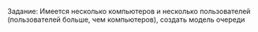 Задание:
Имеется несколько компьютеров и несколько пользователей (пользователей больше, чем компьютеров), создать модель очереди
